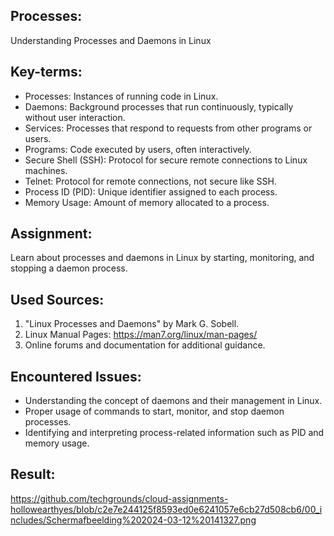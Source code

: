 ## Processes:
Understanding Processes and Daemons in Linux

## Key-terms:
- Processes: Instances of running code in Linux.
- Daemons: Background processes that run continuously, typically without user interaction.
- Services: Processes that respond to requests from other programs or users.
- Programs: Code executed by users, often interactively.
- Secure Shell (SSH): Protocol for secure remote connections to Linux machines.
- Telnet: Protocol for remote connections, not secure like SSH.
- Process ID (PID): Unique identifier assigned to each process.
- Memory Usage: Amount of memory allocated to a process.

## Assignment:
Learn about processes and daemons in Linux by starting, monitoring, and stopping a daemon process.

## Used Sources:
1. "Linux Processes and Daemons" by Mark G. Sobell.
2. Linux Manual Pages: https://man7.org/linux/man-pages/
3. Online forums and documentation for additional guidance.

## Encountered Issues:
- Understanding the concept of daemons and their management in Linux.
- Proper usage of commands to start, monitor, and stop daemon processes.
- Identifying and interpreting process-related information such as PID and memory usage.

## Result:

https://github.com/techgrounds/cloud-assignments-hollowearthyes/blob/c2e7e244125f8593ed0e6241057e6cb27d508cb6/00_includes/Schermafbeelding%202024-03-12%20141327.png
